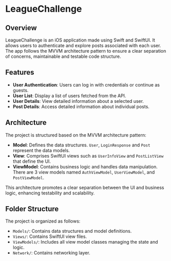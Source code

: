 # LeagueChallenge

## Overview

LeagueChallenge is an iOS application made using Swift and SwiftUI. It allows users to authenticate and explore posts associated with each user. The app follows the MVVM architecture pattern to ensure a clear separation of concerns, maintainable and testable code structure.

## Features

- **User Authentication**: Users can log in with credentials or continue as guests.
- **User List**: Display a list of users fetched from the API.
- **User Details**: View detailed information about a selected user.
- **Post Details**: Access detailed information about individual posts.

## Architecture

The project is structured based on the MVVM architecture pattern:

- **Model**: Defines the data structures. `User`, `LoginResponse` and `Post` represent the data models.
- **View**: Comprises SwiftUI views such as `UserInfoView` and `PostListView` that define the UI.
- **ViewModel**: Contains business logic and handles data manipulation. There are 3 view models named `AuthViewModel`, `UserViewModel`, and `PostViewModel`.

This architecture promotes a clear separation between the UI and business logic, enhancing testability and scalability.

## Folder Structure

The project is organized as follows:

- `Models/`: Contains data structures and model definitions.
- `Views/`: Contains SwiftUI view files.
- `ViewModels/`: Includes all view model classes managing the state and logic.
- `Network/`: Contains networking layer.

